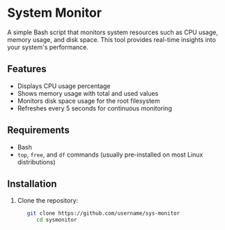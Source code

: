 # System Monitor

A simple Bash script that monitors system resources such as CPU usage, memory usage, and disk space. This tool provides real-time insights into your system's performance.

## Features

- Displays CPU usage percentage
- Shows memory usage with total and used values
- Monitors disk space usage for the root filesystem
- Refreshes every 5 seconds for continuous monitoring

## Requirements

- Bash
- `top`, `free`, and `df` commands (usually pre-installed on most Linux distributions)

## Installation

1. Clone the repository:
   ```bash
      git clone https://github.com/username/sys-monitor
         cd sysmonitor

